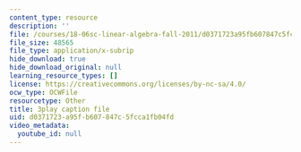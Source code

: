 ```yaml
---
content_type: resource
description: ''
file: /courses/18-06sc-linear-algebra-fall-2011/d0371723a95fb607847c5fcca1fb04fd_MsIvs_6vC38.srt
file_size: 48565
file_type: application/x-subrip
hide_download: true
hide_download_original: null
learning_resource_types: []
license: https://creativecommons.org/licenses/by-nc-sa/4.0/
ocw_type: OCWFile
resourcetype: Other
title: 3play caption file
uid: d0371723-a95f-b607-847c-5fcca1fb04fd
video_metadata:
  youtube_id: null
---
```

